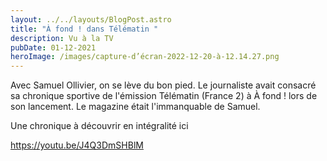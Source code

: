 ```yaml
---
layout: ../../layouts/BlogPost.astro
title: "À fond ! dans Télématin "
description: Vu à la TV
pubDate: 01-12-2021
heroImage: /images/capture-d’écran-2022-12-20-à-12.14.27.png
---
```

Avec Samuel Ollivier, on se lève du bon pied. Le journaliste avait consacré sa chronique sportive de l'émission Télématin (France 2) à À fond ! lors de son lancement. Le magazine était l'immanquable de Samuel. 

Une chronique à découvrir en intégralité ici

<https://youtu.be/J4Q3DmSHBlM>